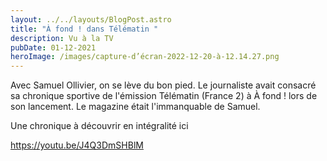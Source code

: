 ```yaml
---
layout: ../../layouts/BlogPost.astro
title: "À fond ! dans Télématin "
description: Vu à la TV
pubDate: 01-12-2021
heroImage: /images/capture-d’écran-2022-12-20-à-12.14.27.png
---
```

Avec Samuel Ollivier, on se lève du bon pied. Le journaliste avait consacré sa chronique sportive de l'émission Télématin (France 2) à À fond ! lors de son lancement. Le magazine était l'immanquable de Samuel. 

Une chronique à découvrir en intégralité ici

<https://youtu.be/J4Q3DmSHBlM>